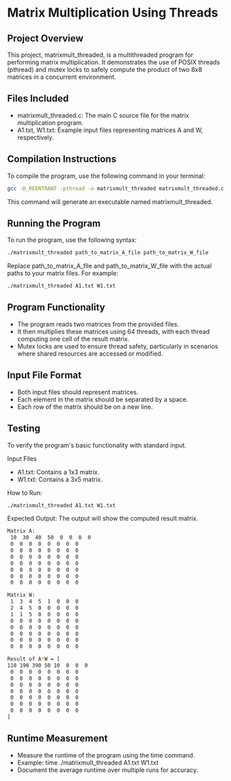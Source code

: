 # Matrix Multiplication Using Threads 

## Project Overview
This project, matrixmult_threaded, is a multithreaded program for performing matrix multiplication. It demonstrates the use of POSIX threads (pthread) and mutex locks to safely compute the product of two 8x8 matrices in a concurrent environment.

## Files Included

- matrixmult_threaded.c: The main C source file for the matrix multiplication program.
- A1.txt, W1.txt: Example input files representing matrices A and W, respectively.

## Compilation Instructions

To compile the program, use the following command in your terminal:

```bash
gcc -D_REENTRANT -pthread -o matrixmult_threaded matrixmult_threaded.c -Wall -Werror
```
This command will generate an executable named matrixmult_threaded.

## Running the Program
To run the program, use the following syntax:

```bash
./matrixmult_threaded path_to_matrix_A_file path_to_matrix_W_file
```
Replace path_to_matrix_A_file and path_to_matrix_W_file with the actual paths to your matrix files. For example:

```bash
./matrixmult_threaded A1.txt W1.txt
```
## Program Functionality
- The program reads two matrices from the provided files.
- It then multiplies these matrices using 64 threads, with each thread computing one cell of the result matrix.
- Mutex locks are used to ensure thread safety, particularly in scenarios where shared resources are accessed or modified.

## Input File Format
- Both input files should represent matrices.
- Each element in the matrix should be separated by a space.
- Each row of the matrix should be on a new line.

## Testing
To verify the program's basic functionality with standard input.

Input Files
- A1.txt: Contains a 1x3 matrix.
- W1.txt: Contains a 3x5 matrix.

How to Run:
```bash
./matrixmult_threaded A1.txt W1.txt
```
Expected Output:
The output will show the computed result matrix.

```bash
Matrix A:
 10  30  40  50  0  0  0  0 
 0  0  0  0  0  0  0  0 
 0  0  0  0  0  0  0  0 
 0  0  0  0  0  0  0  0 
 0  0  0  0  0  0  0  0 
 0  0  0  0  0  0  0  0 
 0  0  0  0  0  0  0  0 
 0  0  0  0  0  0  0  0 

Matrix W:
 1  3  4  5  1  0  0  0 
 2  4  5  0  0  0  0  0 
 1  1  5  0  0  0  0  0 
 0  0  0  0  0  0  0  0 
 0  0  0  0  0  0  0  0 
 0  0  0  0  0  0  0  0 
 0  0  0  0  0  0  0  0 
 0  0  0  0  0  0  0  0 

Result of A*W = [
110 190 390 50 10  0  0  0 
 0  0  0  0  0  0  0  0 
 0  0  0  0  0  0  0  0 
 0  0  0  0  0  0  0  0 
 0  0  0  0  0  0  0  0 
 0  0  0  0  0  0  0  0 
 0  0  0  0  0  0  0  0 
 0  0  0  0  0  0  0  0 
]
```
## Runtime Measurement
- Measure the runtime of the program using the time command.
- Example: time ./matrixmult_threaded A1.txt W1.txt
- Document the average runtime over multiple runs for accuracy.